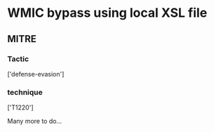 # WMIC bypass using local XSL file

## MITRE

### Tactic
['defense-evasion']

### technique
['T1220']

Many more to do...
